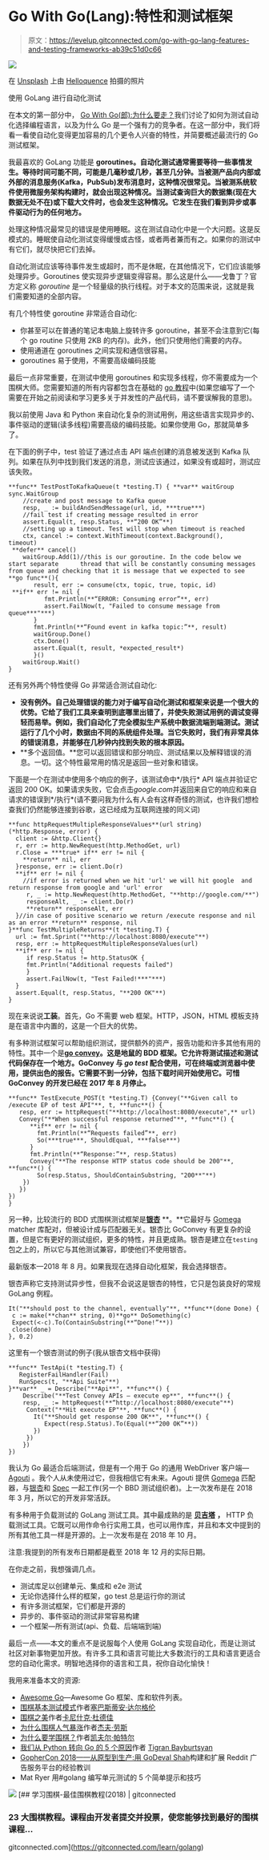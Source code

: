 # Go With Go(Lang):特性和测试框架

> 原文：<https://levelup.gitconnected.com/go-with-go-lang-features-and-testing-frameworks-ab39c51d0c66>

![](img/67040fef59a42725379c9f82ac19f75d.png)

在 [Unsplash](https://unsplash.com/search/photos/software-development?utm_source=unsplash&utm_medium=referral&utm_content=creditCopyText) 上由 [Helloquence](https://unsplash.com/photos/5fNmWej4tAA?utm_source=unsplash&utm_medium=referral&utm_content=creditCopyText) 拍摄的照片

使用 GoLang 进行自动化测试

在本文的第一部分中， [Go With Go(郎):为什么要走？](https://medium.com/@iryna.suprun/go-with-golang-e863cf874e0e)我们讨论了如何为测试自动化选择编程语言，以及为什么 Go 是一个强有力的竞争者。在这一部分中，我们将看一看使自动化变得更加容易的几个更令人兴奋的特性，并简要概述最流行的 Go 测试框架。

我最喜欢的 GoLang 功能是 **goroutines。自动化测试通常需要等待一些事情发生。等待时间可能不同，可能是几毫秒或几秒，甚至几分钟。当被测产品向内部或外部的消息服务(Kafka，PubSub)发布消息时，这种情况很常见。当被测系统软件使用微服务架构构建时，就会出现这种情况。当测试查询巨大的数据集(现在大数据无处不在)或下载大文件时，也会发生这种情况。它发生在我们看到异步或事件驱动行为的任何地方。**

处理这种情况最常见的错误是使用睡眠。这在测试自动化中是一个大问题。这是反模式的。睡眠使自动化测试变得缓慢或古怪，或者两者兼而有之。如果你的测试中有它们，就尽快把它们去掉。

自动化测试应该等待事件发生或超时，而不是休眠，在其他情况下，它们应该能够处理异步。Goroutines 使实现异步逻辑变得容易。那么这是什么——戈鲁丁？官方定义称 *goroutine* 是一个轻量级的执行线程。对于本文的范围来说，这就是我们需要知道的全部内容。

有几个特性使 goroutine 非常适合自动化:

*   你甚至可以在普通的笔记本电脑上旋转许多 goroutine，甚至不会注意到它(每个 go routine 只使用 2KB 的内存)。此外，他们只使用他们需要的内存。
*   使用通道在 goroutines 之间实现和通信很容易。
*   goroutines 易于使用，不需要高级编码技能

最后一点非常重要，在测试中使用 goroutines 和实现多线程，你不需要成为一个围棋大师。您需要知道的所有内容都包含在基础的 [go 教程](https://tour.golang.org/welcome/1)中(如果您编写了一个需要在开始之前阅读和学习更多关于并发性的产品代码，请不要误解我的意思)。

我以前使用 Java 和 Python 来自动化复杂的测试用例，用这些语言实现异步的、事件驱动的逻辑(读多线程)需要高级的编码技能。如果你使用 Go，那就简单多了。

在下面的例子中，test 验证了通过点击 API 端点创建的消息被发送到 Kafka 队列。如果在队列中找到我们发送的消息，测试应该通过，如果没有或超时，测试应该失败。

```
**func** TestPostToKafkaQueue(t *testing.T) { **var** waitGroup sync.WaitGroup
    //create and post message to Kafka queue
    resp, _ := buildAndSendMessage(url, id, ***true***)
    //fail test if creating message resulted in error
    assert.Equal(t, resp.Status, **“200 OK”**)
    //setting up a timeout. Test will stop when timeout is reached
    ctx, cancel := context.WithTimeout(context.Background(),   timeout)
 **defer** cancel()
    waitGroup.Add(1)//this is our goroutine. In the code below we start separate      thread that will be constantly consuming messages from queue and checking that it is message that we expected to see **go func**(){
       result, err := consume(ctx, topic, true, topic, id)
 **if** err != nil {
          fmt.Println(**“ERROR: Consuming error”**, err)
          assert.FailNow(t, "Failed to consume message from queue***"***)
       }
       fmt.Println(**“Found event in kafka topic:”**, result)
       waitGroup.Done()
       ctx.Done()
       assert.Equal(t, result, *expected_result*)
       }()
    waitGroup.Wait()
}
```

还有另外两个特性使得 Go 非常适合测试自动化:

*   **没有例外。自己处理错误的能力对于编写自动化测试和框架来说是一个很大的优势。它给了我们工具来查明到底哪里出错了，并使失败测试用例的调试变得轻而易举。例如，我们自动化了完全模拟生产系统中数据流端到端测试。测试运行了几个小时，数据由不同的系统组件处理。当它失败时，我们有非常具体的错误消息，并能够在几秒钟内找到失败的根本原因。**
*   **多个返回值。**您可以返回错误和部分响应、测试结果以及解释错误的消息。一切。这个特性最常用的情况是返回一些对象和错误。

下面是一个在测试中使用多个响应的例子，该测试命中*/执行* API 端点并验证它返回 200 OK。如果请求失败，它会点击*google.com*并返回来自它的响应和来自请求的错误到*/执行*(请不要问我为什么有人会有这样奇怪的测试，也许我们想检查我们仍然能够连接到谷歌，这已经成为互联网连接的同义词)

```
**func httpRequestMultipleResponseValues**(url string) (*http.Response, error) {
  client := &http.Client{}
  r, err := http.NewRequest(http.MethodGet, url)
  r.Close = ***true* if** err != nil {
    **return** nil, err
  }response, err := client.Do(r)
  **if** err != nil {
    //if error is returned when we hit 'url' we will hit google  and return response from google and 'url' error
     r, _ := http.NewRequest(http.MethodGet, "**http://google.com/**")
     responseAlt, _ := client.Do(r)
     **return** responseAlt, err
  }//in case of positive scenario we return /execute response and nil as an error **return** response, nil
}**func TestMultipleReturns**(t *testing.T) {
  url := fmt.Sprint("**http://localhost:8080/execute"**)
  resp, err := httpRequestMultipleResponseValues(url)
  **if** err != nil {
     if resp.Status != http.StatusOK {
     fmt.Println("Additional requests failed")
     }
     assert.FailNow(t, "Test Failed!***"***)
  }
  assert.Equal(t, resp.Status, "**200 OK"**)
}
```

现在来说说**工装**。首先，Go 不需要 web 框架。HTTP，JSON，HTML 模板支持是在语言中内置的，这是一个巨大的优势。

有多种测试框架可以帮助组织测试，提供额外的资产，报告功能和许多其他有用的特性。其中一个是[**go convey**](https://github.com/smartystreets/goconvey)**。这是地鼠的 BDD 框架。它允许将测试描述和测试代码保存在一个地方。GoConvey 与 *go test* 配合使用，可在终端或浏览器中使用，提供出色的报告。它需要不到一分钟，包括下载时间开始使用它。可惜 GoConvey 的开发已经在 2017 年 8 月停止。**

```
**func** TestExecute_POST(t *testing.T) {Convey("**Given call to /execute EP of test API"**, t, **func**() {
   resp, err := httpRequest("**http://localhost:8080/execute",** url)
   Convey("**When successful response returned"**, **func**() {
      **if** err != nil {
        fmt.Println(**“Requests failed”**, err)
        So(***true***, ShouldEqual, ***false***)
      }
      fmt.Println(**“Response:”**, resp.Status)
      Convey("**The response HTTP status code should be 200"**, **func**() {
        So(resp.Status, ShouldContainSubstring, "200**"**)
    })
   })
})
}
```

另一种，比较流行的 BDD 式围棋测试框架是[**银杏**](http://github.com/onsi/ginkgo) **。**它最好与 [Gomega](http://github.com/onsi/gomega) matcher 库配对，但被设计成与匹配器无关。银杏比 GoConvey 有更复杂的设置，但是它有更好的测试组织，更多的特性，并且更成熟。银杏是建立在`testing`包之上的，所以它与其他测试兼容，即使他们不使用银杏。

最新版本—2018 年 8 月。如果我现在选择自动化框架，我会选择银杏。

银杏声称它支持测试异步性，但我不会说这是银杏的特性，它只是包装良好的常规 GoLang 例程。

```
It("**should post to the channel, eventually"**, **func**(done Done) {
 c := make(**chan** string, 0)**go** DoSomething(c)
 Expect(<-c).To(ContainSubstring(**“Done!”**))
 close(done)
}, 0.2)
```

这里有一个银杏测试的例子(我从银杏文档中获得)

```
**func** TestApi(t *testing.T) {
   RegisterFailHandler(Fail)
   RunSpecs(t, "**Api Suite"**)
}**var** _ = Describe("**Api**", **func**() {
    Describe("**Test Convey APIs — execute ep**", **func**() {
    resp, _ := httpRequest(**“http://localhost:8080/execute"**)
     Context("**Hit execute EP"**, **func**() {
       It("**Should get response 200 OK**", **func**() {
          Expect(resp.Status).To(Equal(**“200 OK”**))
       })
     }) 
    })
})
```

我认为 Go 最适合后端测试，但是有一个用于 Go 的通用 WebDriver 客户端— [Agouti](http://github.com/sclevine/agouti) 。我个人从未使用过它，但我相信它有未来。Agouti 提供 [Gomega](https://github.com/onsi/gomega) 匹配器，与[银杏](https://github.com/onsi/ginkgo)和 [Spec](https://github.com/sclevine/spec) 一起工作(另一个 BBD 测试组织者)。上一次发布是在 2018 年 3 月，所以它的开发非常活跃。

有多种用于负载测试的 GoLang 测试工具。其中最成熟的是 [**贝吉塔**](https://github.com/tsenart/vegeta) **，** HTTP 负载测试工具。它既可以用作命令行实用工具，也可以用作库，并且和本文中提到的所有其他工具一样是开源的。上一次发布是在 2018 年 10 月。

注意:我提到的所有发布日期都是截至 2018 年 12 月的实际日期。

在你走之前，我想强调几点。

*   测试库足以创建单元、集成和 e2e 测试
*   无论你选择什么样的框架，go test 总是运行你的测试
*   有许多测试框架，它们都是开源的
*   异步的、事件驱动的测试非常容易构建
*   一个框架—所有测试(api、负载、后端端到端)

最后一点——本文的重点不是说服每个人使用 GoLang 实现自动化，而是让测试社区对新事物更加开放。有许多工具和语言可能比大多数流行的工具和语言更适合您的自动化需求。明智地选择你的语言和工具，祝你自动化愉快！

我用来准备本文的资源:

*   [Awesome Go](https://github.com/avelino/awesome-go#testing)—Awesome Go 框架、库和软件列表。
*   [围棋基本测试模式](https://medium.com/agrea-technogies/basic-testing-patterns-in-go-d8501e360197)作者[塞巴斯蒂安·达尔格伦](https://medium.com/@sebdah)
*   [围棋之美](https://hackernoon.com/the-beauty-of-go-98057e3f0a7d)作者[卡尼什克·杜德佳](https://hackernoon.com/@kanishkdudeja)
*   [为什么围棋人气暴涨](https://opensource.com/article/17/11/why-go-grows)作者[杰夫·劳斯](https://opensource.com/users/jeffr)
*   [为什么要学围棋？](https://medium.com/exploring-code/why-should-you-learn-go-f607681fad65)作者[凯夫尔·帕特尔](https://medium.com/@kevalpatel2106)
*   [我们从 Python 转向 Go 的 5 个原因](https://hackernoon.com/5-reasons-why-we-switched-from-python-to-go-4414d5f42690)作者 [Tigran Bayburtsyan](https://hackernoon.com/@tigranbs)
*   [GopherCon 2018——从原型到生产:用 Go](https://about.sourcegraph.com/go/gophercon-2018-from-prototype-to-production-lessons-from-building-and/)[Deval Shah](https://twitter.com/devalshah)构建和扩展 Reddit 广告服务平台的经验教训
*   Mat Ryer 用#golang 编写单元测试的 5 个简单提示和技巧

[![](img/439094b9a664ef0239afbc4565c6ca49.png)](https://levelup.gitconnected.com/)[](https://gitconnected.com/learn/golang) [## 学习围棋-最佳围棋教程(2018) | gitconnected

### 23 大围棋教程。课程由开发者提交并投票，使您能够找到最好的围棋课程…

gitconnected.com](https://gitconnected.com/learn/golang)
